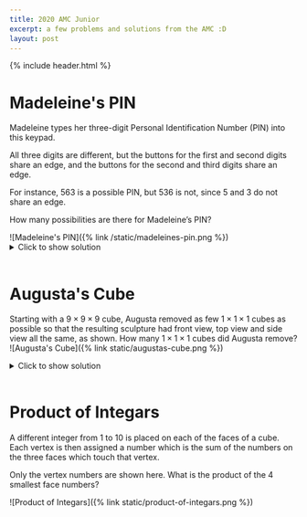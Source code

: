 ```yaml
---
title: 2020 AMC Junior
excerpt: a few problems and solutions from the AMC :D
layout: post
---
```

{% include header.html %}

# Madeleine's PIN

<p>Madeleine types her three-digit Personal Identification Number (PIN) into this keypad.</p>
<p>All three digits are different, but the buttons for the first and second digits share an edge, and the buttons for the second and third digits share an edge.</p>
<p>For instance, 563 is a possible PIN, but 536 is not, since 5 and 3 do not share an edge.</p>
<p>How many possibilities are there for Madeleine’s PIN?</p>
![Madeleine's PIN]({% link /static/madeleines-pin.png %})

<details>
  <summary>Click to show solution</summary>
  <blockquote> Answer: 50</blockquote>
  <p>The three digits must make one of the following shapes on the keypad. Below each shape, the number represents the number of ways in which the shape can be placed on the keypad.</p>
  <img alt="Madeleine's PIN Solution" src="https://raw.githubusercontent.com/Maths-Club/Maths-Club.github.io/main/static/madeleines-pin-solution.png" style="border-radius: 10px"/>
  <p>For each such shape, there are two possible Personal Identification Numbers. So the number of possibilities for Madeleine's PIN is:</p>
  <p>$2\times(4 + 3 + 4 + 4 + 5 + 5) = 50$</p>
</details>

<br>


# Augusta's Cube

Starting with a $9\times9\times9$ cube, Augusta removed as few $1\times1\times1$ cubes as possible so that the resulting sculpture had front view, top view and side view all the same, as shown.
How many $1\times1\times1$ cubes did Augusta remove?
![Augusta's Cube]({% link static/augustas-cube.png %})

<details>
  <summary>Click to show solution</summary>
  
 <blockquote> Answer: 329</blockquote>   
  
 <p>
  The only cubes that Augusta has to remove are those that are in one of the 9 holes in at least one of the 3 views.
 </p>
  
 <p>
  Consider first making the central $3\times3$ hole from each direction. Each such hole can be considered as three $3\times3\times3$ cubes, but the three directions have a central $3\times3\times3$ cube in common. Consequently $7\times3^3=7\times27=189$ unit cubes are removed to make these holes, and $20\times33=540$ cubes are left.
 </p>
  
 <p>
  Now consider the $1\times1$ holes from each direction. Each of the twenty $3\times3\times3$ cubes remaining will have $7$ unit cubes removed, so $20\times7=140$ unit cubes in all.
  In total, Augusta removes $189 + 140=329$ unit cubes  
 </p>
 
</details>
<br>

# Product of Integars
<p>A different integer from 1 to 10 is placed on each of the faces of a cube. Each vertex is then assigned a number which is the sum of the numbers on the three faces which touch that vertex.</p>
<p>Only the vertex numbers are shown here. What is the product of the 4 smallest face numbers?</p>
![Product of Integars]({% link static/product-of-integars.png %})

